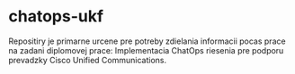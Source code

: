 # chatops-ukf
Repositiry je primarne urcene pre potreby zdielania informacii pocas prace na zadani diplomovej prace: Implementacia ChatOps riesenia pre podporu prevadzky Cisco Unified Communications.
